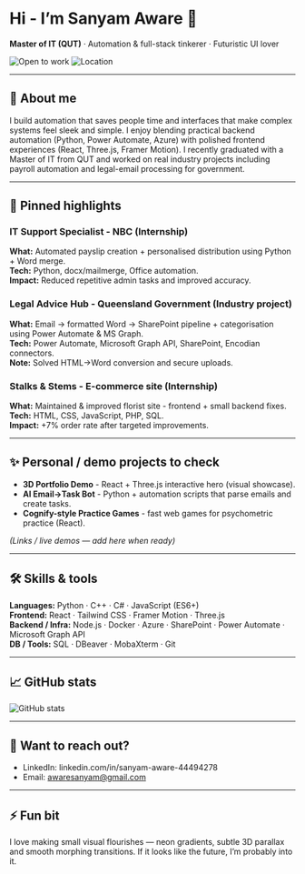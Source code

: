 # Hi - I’m Sanyam Aware 👋  
**Master of IT (QUT)** · Automation & full-stack tinkerer · Futuristic UI lover

![Open to work](https://img.shields.io/badge/Open%20to%20Work-Yes-brightgreen) ![Location](https://img.shields.io/badge/Location-Brisbane-blueviolet)

---

## 🚀 About me
I build automation that saves people time and interfaces that make complex systems feel sleek and simple. I enjoy blending practical backend automation (Python, Power Automate, Azure) with polished frontend experiences (React, Three.js, Framer Motion). I recently graduated with a Master of IT from QUT and worked on real industry projects including payroll automation and legal-email processing for government.

---

## 🔭 Pinned highlights
### IT Support Specialist - NBC (Internship)  
**What:** Automated payslip creation + personalised distribution using Python + Word merge.  
**Tech:** Python, docx/mailmerge, Office automation.  
**Impact:** Reduced repetitive admin tasks and improved accuracy.

### Legal Advice Hub - Queensland Government (Industry project)  
**What:** Email → formatted Word → SharePoint pipeline + categorisation using Power Automate & MS Graph.  
**Tech:** Power Automate, Microsoft Graph API, SharePoint, Encodian connectors.  
**Note:** Solved HTML→Word conversion and secure uploads.

### Stalks & Stems - E-commerce site (Internship)
**What:** Maintained & improved florist site - frontend + small backend fixes.  
**Tech:** HTML, CSS, JavaScript, PHP, SQL.  
**Impact:** +7% order rate after targeted improvements.

---

## ✨ Personal / demo projects to check
- **3D Portfolio Demo** - React + Three.js interactive hero (visual showcase).  
- **AI Email→Task Bot** - Python + automation scripts that parse emails and create tasks.  
- **Cognify-style Practice Games** - fast web games for psychometric practice (React).

*(Links / live demos — add here when ready)*

---

## 🛠️ Skills & tools
**Languages:** Python · C++ · C# · JavaScript (ES6+)  
**Frontend:** React · Tailwind CSS · Framer Motion · Three.js  
**Backend / Infra:** Node.js · Docker · Azure · SharePoint · Power Automate · Microsoft Graph API  
**DB / Tools:** SQL · DBeaver · MobaXterm · Git

---

## 📈 GitHub stats
![GitHub stats](https://github-readme-stats.vercel.app/api?username=9166-Sanyam-9019&show_icons=true&theme=react)

---

## 💬 Want to reach out?
- LinkedIn: linkedin.com/in/sanyam-aware-44494278
- Email: awaresanyam@gmail.com

---

## ⚡ Fun bit
I love making small visual flourishes — neon gradients, subtle 3D parallax and smooth morphing transitions. If it looks like the future, I’m probably into it.

